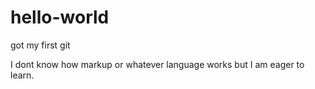 # hello-world
got my first git

I dont know how markup or whatever language works
but I am eager to learn.
